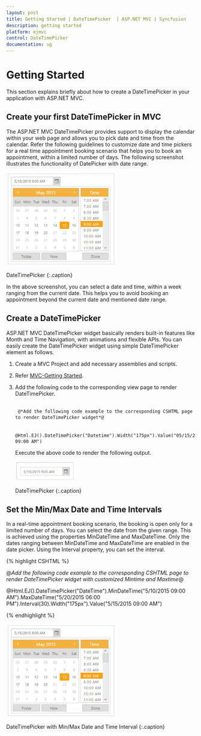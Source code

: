 ```yaml
---
layout: post
title: Getting Started | DateTimePicker  | ASP.NET MVC | Syncfusion
description: getting started
platform: ejmvc
control: DateTimePicker
documentation: ug
---
```


# Getting Started

This section explains briefly about how to create a DateTimePicker in your application with ASP.NET MVC.

## Create your first DateTimePicker in MVC 

The ASP.NET MVC DateTimePicker provides support to display the calendar within your web page and allows you to pick date and time from the calendar. Refer the following guidelines to customize date and time pickers for a real time appointment booking scenario that helps you to book an appointment, within a limited number of days. The following screenshot illustrates the functionality of DatePicker with date range.


![](Getting-Started_images/Getting-Started_img1.png)
    
DateTimePicker
{:.caption}


In the above screenshot, you can select a date and time, within a week ranging from the current date. This helps you to avoid booking an appointment beyond the current date and mentioned date range.

## Create a DateTimePicker 

ASP.NET MVC DateTimePicker widget basically renders built-in features like Month and Time Navigation, with animations and flexible APIs. You can easily create the DateTimePicker widget using simple DateTimePicker element as follows.

1. Create a MVC Project and add necessary assemblies and scripts.
2. Refer [MVC-Getting Started](http://help.syncfusion.com/aspnetmvc/datetimepicker/getting-started).
3. Add the following code to the corresponding view page to render DateTimePicker.


   ~~~ cshtml
       
	@*Add the following code example to the corresponding CSHTML page to render DateTimePicker widget*@

	@Html.EJ().DateTimePicker("Datetime").Width("175px").Value("05/15/2015 09:00 AM")

   ~~~
   

    Execute the above code to render the following output.

	![](Getting-Started_images/Getting-Started_img2.png)

    DateTimePicker
	{:.caption}


## Set the Min/Max Date and Time Intervals

In a real-time appointment booking scenario, the booking is open only for a limited number of days. You can select the date from the given range. This is achieved using the properties MinDateTime and MaxDateTime. Only the dates ranging between MinDateTime and MaxDateTime are enabled in the date picker. Using the Interval property, you can set the interval. 

{% highlight CSHTML %}
	 
@*Add the following code example to the corresponding CSHTML page to render DateTimePicker widget with customized Mintime and Maxtime*@

@Html.EJ().DateTimePicker("DateTime").MinDateTime("5/10/2015 09:00 AM").MaxDateTime("5/20/2015 06:00 PM").Interval(30).Width("175px").Value("5/15/2015 09:00 AM")

{% endhighlight %}
   

![](Getting-Started_images/Getting-Started_img3.png)

DateTimePicker with Min/Max Date and Time Interval
{:.caption}

